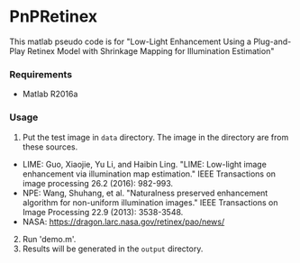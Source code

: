 # PnPRetinex

This matlab pseudo code is for "Low-Light Enhancement Using a Plug-and-Play Retinex Model with Shrinkage Mapping for Illumination Estimation"

### Requirements
* Matlab R2016a

### Usage
1. Put the test image in `data` directory. The image in the directory are from these sources. 
* LIME: Guo, Xiaojie, Yu Li, and Haibin Ling. "LIME: Low-light image enhancement via illumination map estimation." IEEE Transactions on image processing 26.2 (2016): 982-993.
* NPE: Wang, Shuhang, et al. "Naturalness preserved enhancement algorithm for non-uniform illumination images." IEEE Transactions on Image Processing 22.9 (2013): 3538-3548.
* NASA: https://dragon.larc.nasa.gov/retinex/pao/news/
2. Run 'demo.m'.
3. Results will be generated in the `output` directory.

